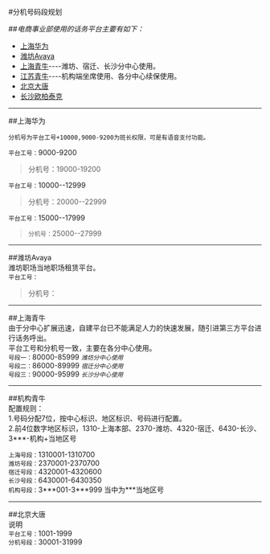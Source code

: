     
#分机号码段规划 

##*电商事业部使用的话务平台主要有如下：*   
  - [上海华为](#海华为)  
  - [潍坊Avaya](#潍坊Avaya)  
  - [上海青牛](#上海青牛)----潍坊、宿迁、长沙分中心使用。  
  - [江苏青牛](#机构青牛)----机构端坐席使用、各分中心续保使用。  
  - [北京大唐](#北京大唐)  
  - [长沙欧柏泰克](#)  
   
---
##上海华为  
   
    分机号为平台工号+10000,9000-9200为班长权限，可是有语音支付功能。  
   
   `平台工号：`9000-9200  
   
   >分机号：19000-19200  
   
   `平台工号：`10000--12999  
   
   >分机号：20000--22999  
   
   `平台工号：`15000--17999  
   
   >`分机号：`25000--27999  
   
---  
##潍坊Avaya  
    潍坊职场当地职场租赁平台。  
   `平台工号：`  
   >分机号：  
   
---  
##上海青牛  
    由于分中心扩展迅速，自建平台已不能满足人力的快速发展，随引进第三方平台进行话务呼出。  
    平台工号和分机号一致，主要在各分中心使用。  
  `号段一：`80000-85999   *`潍坊分中心使用`*  
  `号段二：`86000-89999   *`宿迁分中心使用`*  
  `号段三：`90000-95999   *`长沙分中心使用`*
  
---  
##机构青牛  
    配置规则：  
    1.号码分配7位，按中心标识、地区标识、号码进行配置。  
    2.前4位数字地区标识，1310-上海本部、2370-潍坊、4320-宿迁、6430-长沙、3***-机构+当地区号
    
   `上海号段：`1310001-1310700  
   `潍坊号段：`2370001-2370700  
   `宿迁号段：`4320001-4320600  
   `长沙号段：`6430001-6430350  
   `机构号段：`3&#42;&#42;&#42;001-3&#42;&#42;&#42;999       当中为&#42;&#42;&#42;当地区号 
   
---  
##北京大唐  
    说明  
   `平台工号：`1001-1999  
   `分机号段：`30001-31999  
   >> 
